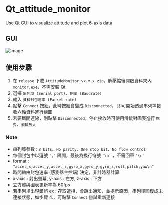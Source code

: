 # Qt_attitude_monitor
Use Qt GUI to visualize attitude and plot 6-axis data

## GUI

![image](https://user-images.githubusercontent.com/86707047/192147313-6e02f8c6-44e5-431f-af74-5dc4ea2f298d.png)

## 使用步驟

1. 在 `release` 下載 `AttitudeMonitor_vx.x.x.zip`，解壓縮後開啟資料夾內 `monitor.exe`，不需安裝 Qt
2. 選擇 `串列埠 (Serial port)`、`鮑率 (Baudrate)`
3. 輸入 `資料封包速率 (Packet rate)`
4. 點擊 `Connect` 按鈕，此時按鈕會變成 `Disconnected`， 即可開始透過串列埠接收六軸資料進行繪圖
5. 若要斷開連線，則點擊 `Disconnected`，停止接收時可使用滑鼠對圖表進行 `拖曳`、`滾輪放大`

### Note
- 串列埠參數 : `8 bits`、`No parity`、`One stop bit`、`No flow control`
- 每個封包中以逗號 `','` 隔開，最後為換行符號 `'\n'` ，不需回車 `'\r'`
- format : `"accel_x,accel_y,accel_z,gyro_x,gyro_y,gyro_z,roll,pitch,yaw\n"`
- 時間軸由封包速率 (感測器主控端) 決定，非計時器計算
- x-axis : 射出螢幕, y-axis : 左方, z-axis : 下方
- 立方體與圖表更新率為 60fps
- 若串列埠出現錯誤 ex : 存取遭拒，會跳出通知，並提示原因，串列埠回復成未連接狀態，如步驟 4.，可點擊 `Connect` 嘗試重新連接
